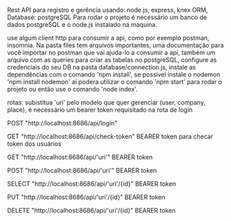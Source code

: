Rest API para registro e gerência usando: node.js, express, knex ORM, Database: postgreSQL
Para rodar o projeto é necessário um banco de dados postgreSQL e o node.js instalado na maquina.

use algum client http para consumir a api, como por exemplo postman, insomnia. Na pasta files tem arquivos
importantes, uma documentação para você importar no postman que vai ajuda-lo a consumir a api, também
um arquivo com as queries para criar as tabelas no postgreSQL, configure as credenciais do seu DB
na pasta database/connection.js, instale as dependências com o comando 'npm install', se possível instale o 
nodemon 'npm install nodemon' aí podera utilizar o comando 'npm start' para rodar o projeto ou então use
o comando 'node index'.

rotas:
subistitua 'uri' pelo modelo que quer gerenciar (user, company, place), é necessário um bearer token requisitado na rota de login

POST "http://localhost:8686/api/login"

GET "http://localhost:8686/api/check-token" BEARER token para checar token dos usuários

GET "http://localhost:8686/api/'uri'" BEARER token

POST "http://localhost:8686/api/'uri'" BEARER token

SELECT "http://localhost:8686/api/'uri'/{id}" BEARER token

PUT "http://localhost:8686/api/'uri'/{id}" BEARER token

DELETE "http://localhost:8686/api/'uri'/{id}" BEARER token